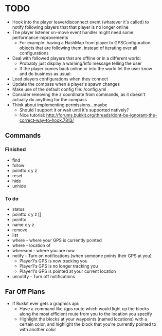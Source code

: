 # TODO

* Hook into the player leave/disconnect event (whatever it's called) to notify following players that that player is no longer online
* The player listener on-move event handler might need some performance improvements
  * For example: having a HashMap from player to GPSConfiguration objects that are following them, instead of iterating over all configurations
* Deal with followed players that are offline or in a different world:
  * Probably just display a warning/info message telling the user
  * If the player comes back online or into the world let the user know and do business as usual:
* Load players configurations when they connect
* Update the compass when a player's spawn changes
* Make use of the default config file: <data-folder>/config.yml
* Consider removing the z coordinate from commands, as it doesn't actually do anything for the compass
* Think about implementing permissions...maybe
  * Should I support it or wait until it's supported natively?
  * Nice tutorial: http://forums.bukkit.org/threads/dont-be-ignorant-the-correct-way-to-hook.7813/

## Commands

### Finished

* find <player>
* follow <player>
* pointto x y z
* reset
* hide
* unhide

### To do

* status
* pointto x y z [<name>]
* pointto <name>
* name x y z <name>
* remove <name>
* list
* where - where your GPS is currently pointed
* where <name> - location of <name>
* whereami - where you are now
* notify - Turn on notifications (when someone points their GPS at you)
  - Player1's GPS is now tracking you
  - Player1's GPS is no longer tracking you
  - Player1's GPS is pointed at your current location
* unnotify - Turn off notifications

## Far Off Plans

* If Bukkit ever gets a graphics api:
  * Have a command like /gps route <location> which would light up the blocks along the most efficient route from you to the location you specify
  * Highlight the blocks at your waypoints (named locations) with a certain color, and highlight the block that you're currently pointed to with another color
